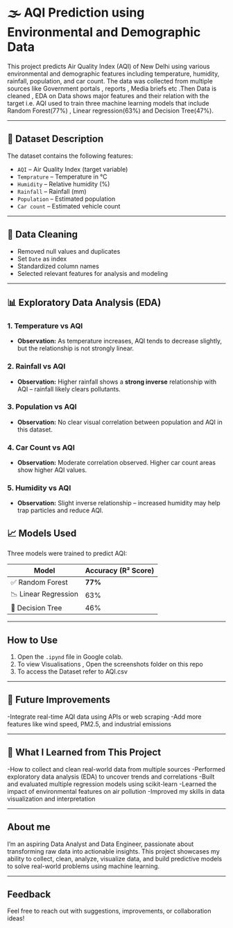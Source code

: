 # 🌫️ AQI Prediction using Environmental and Demographic Data

This project predicts Air Quality Index (AQI) of New Delhi using various environmental and demographic features including temperature, humidity, rainfall, population, and car count. The data was collected from multiple sources like Government portals , reports , Media briefs etc .Then Data is cleaned , EDA on Data shows major features and their relation with the target i.e. AQI used to train three machine learning models that include Random Forest(77%) , Linear regression(63%) and Decision Tree(47%).

---

## 📂 Dataset Description

The dataset contains the following features:

- `AQI` – Air Quality Index (target variable)
- `Temprature` – Temperature in °C
- `Humidity` – Relative humidity (%)
- `Rainfall` – Rainfall (mm)
- `Population` – Estimated population
- `Car count` – Estimated vehicle count

---
## 🧹 Data Cleaning

- Removed null values and duplicates
- Set `Date` as index
- Standardized column names
- Selected relevant features for analysis and modeling

---

## 📊 Exploratory Data Analysis (EDA)

### 1. **Temperature vs AQI**

- **Observation:** As temperature increases, AQI tends to decrease slightly, but the relationship is not strongly linear.

### 2. **Rainfall vs AQI**

- **Observation:** Higher rainfall shows a **strong inverse** relationship with AQI – rainfall likely clears pollutants.

### 3. **Population vs AQI**

- **Observation:** No clear visual correlation between population and AQI in this dataset.

### 4. **Car Count vs AQI**

- **Observation:** Moderate correlation observed. Higher car count areas show higher AQI values.

### 5. **Humidity vs AQI**

- **Observation:** Slight inverse relationship – increased humidity may help trap particles and reduce AQI.


## 📈 Models Used

Three models were trained to predict AQI:

| Model                 | Accuracy (R² Score) |
|----------------------|---------------------|
| ✅ Random Forest      | **77%**             |
| 📉 Linear Regression  | 63%                 |
| 🌳 Decision Tree      | 46%                 |

---  

##  How to Use

1. Open the `.ipynd` file in Google colab.
2. To view Visualisations , Open the screenshots folder on this repo
3. To access the Dataset refer to AQI.csv
---

## 🚀 Future Improvements

-Integrate real-time AQI data using APIs or web scraping
-Add more features like wind speed, PM2.5, and industrial emissions

---
## 🧠 What I Learned from This Project
-How to collect and clean real-world data from multiple sources
-Performed exploratory data analysis (EDA) to uncover trends and correlations
-Built and evaluated multiple regression models using scikit-learn
-Learned the impact of environmental features on air pollution
-Improved my skills in data visualization and interpretation

---

## About me 

I’m an aspiring Data Analyst and Data Engineer, passionate about transforming raw data into actionable insights. This project showcases my ability to collect, clean, analyze, visualize data, and build predictive 
models to solve real-world problems using machine learning.

---

##  Feedback

Feel free to reach out with suggestions, improvements, or collaboration ideas!
